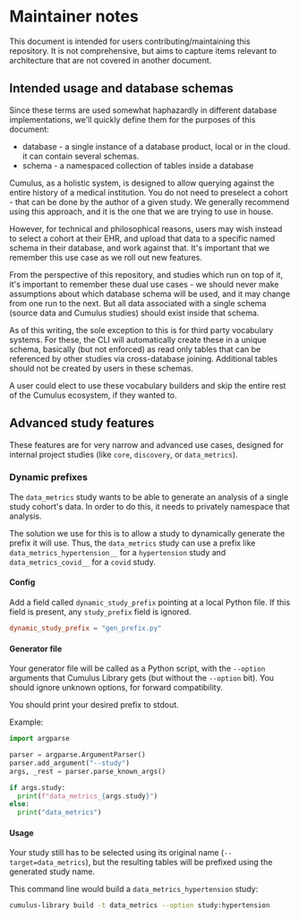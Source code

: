 # Maintainer notes

This document is intended for users contributing/maintaining this repository.
It is not comprehensive, but aims to capture items relevant to architecture
that are not covered in another document.

## Intended usage and database schemas

Since these terms are used somewhat haphazardly in different database implementations, 
we'll quickly define them for the purposes of this document:

- database - a single instance of a database product, local or in the cloud. it can
contain several schemas.
- schema - a namespaced collection of tables inside a database

Cumulus, as a holistic system, is designed to allow querying against the entire history
of a medical institution. You do not need to preselect a cohort - that can be done
by the author of a given study. We generally recommend using this approach, and it
is the one that we are trying to use in house.

However, for technical and philosophical reasons, users may wish instead to select
a cohort at their EHR, and upload that data to a specific named schema in their
database, and work against that. It's important that we remember this use case
as we roll out new features.

From the perspective of this repository, and studies which run on top of it, it's 
important to remember these dual use cases - we should never make assumptions 
about which database schema will be used, and it may change from one run to the next.
But all data associated with a single schema (source data and Cumulus studies) should
exist inside that schema.

As of this writing, the sole exception to this is for third party vocabulary systems.
For these, the CLI will automatically create these in a unique schema, basically
(but not enforced) as read only tables that can be referenced by other studies
via cross-database joining. Additional tables should not be created by users in these
schemas.

A user could elect to use these vocabulary builders and skip the entire rest of the
Cumulus ecosystem, if they wanted to. 

## Advanced study features

These features are for very narrow and advanced use cases,
designed for internal project studies (like `core`, `discovery`, or `data_metrics`).

### Dynamic prefixes

The `data_metrics` study wants to be able to generate an analysis of a single study cohort's data.
In order to do this, it needs to privately namespace that analysis.

The solution we use for this is to allow a study to dynamically generate the prefix it will use.
Thus, the `data_metrics` study can use a prefix like `data_metrics_hypertension__` for a
`hypertension` study and `data_metrics_covid__` for a `covid` study.

#### Config
Add a field called `dynamic_study_prefix` pointing at a local Python file.
If this field is present, any `study_prefix` field is ignored.
```toml
dynamic_study_prefix = "gen_prefix.py"
```

#### Generator file

Your generator file will be called as a Python script,
with the `--option` arguments that Cumulus Library gets
(but without the `--option` bit).
You should ignore unknown options, for forward compatibility.

You should print your desired prefix to stdout.

Example:
```python
import argparse

parser = argparse.ArgumentParser()
parser.add_argument("--study")
args, _rest = parser.parse_known_args()

if args.study:
  print(f"data_metrics_{args.study}")
else:
  print("data_metrics")
```

#### Usage

Your study still has to be selected using its original name (`--target=data_metrics`),
but the resulting tables will be prefixed using the generated study name.

This command line would build a `data_metrics_hypertension` study:
```sh
cumulus-library build -t data_metrics --option study:hypertension
```
